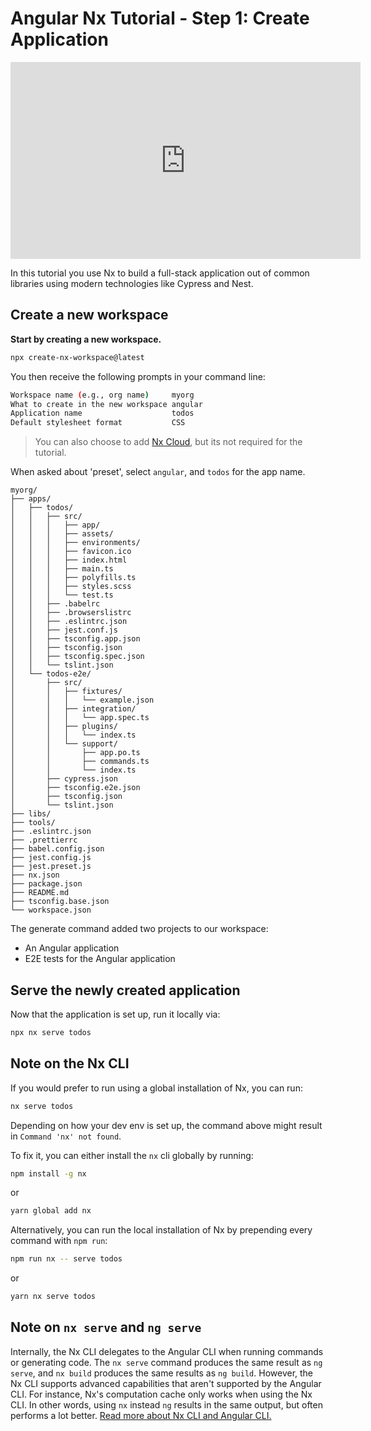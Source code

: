 # Angular Nx Tutorial - Step 1: Create Application

<iframe width="560" height="315" src="https://www.youtube.com/embed/i37yJKK8qGI" frameborder="0" allow="accelerometer; autoplay; encrypted-media; gyroscope; picture-in-picture" allowfullscreen></iframe>

In this tutorial you use Nx to build a full-stack application out of common libraries using modern technologies like Cypress and Nest.

## Create a new workspace

**Start by creating a new workspace.**

```bash
npx create-nx-workspace@latest
```

You then receive the following prompts in your command line:

```bash
Workspace name (e.g., org name)     myorg
What to create in the new workspace angular
Application name                    todos
Default stylesheet format           CSS
```

> You can also choose to add [Nx Cloud](https://nx.app), but its not required for the tutorial.

When asked about 'preset', select `angular`, and `todos` for the app name.

```treeview
myorg/
├── apps/
│   ├── todos/
│   │   ├── src/
│   │   │   ├── app/
│   │   │   ├── assets/
│   │   │   ├── environments/
│   │   │   ├── favicon.ico
│   │   │   ├── index.html
│   │   │   ├── main.ts
│   │   │   ├── polyfills.ts
│   │   │   ├── styles.scss
│   │   │   └── test.ts
│   │   ├── .babelrc
│   │   ├── .browserslistrc
│   │   ├── .eslintrc.json
│   │   ├── jest.conf.js
│   │   ├── tsconfig.app.json
│   │   ├── tsconfig.json
│   │   ├── tsconfig.spec.json
│   │   └── tslint.json
│   └── todos-e2e/
│       ├── src/
│       │   ├── fixtures/
│       │   │   └── example.json
│       │   ├── integration/
│       │   │   └── app.spec.ts
│       │   ├── plugins/
│       │   │   └── index.ts
│       │   └── support/
│       │       ├── app.po.ts
│       │       ├── commands.ts
│       │       └── index.ts
│       ├── cypress.json
│       ├── tsconfig.e2e.json
│       ├── tsconfig.json
│       └── tslint.json
├── libs/
├── tools/
├── .eslintrc.json
├── .prettierrc
├── babel.config.json
├── jest.config.js
├── jest.preset.js
├── nx.json
├── package.json
├── README.md
├── tsconfig.base.json
└── workspace.json
```

The generate command added two projects to our workspace:

- An Angular application
- E2E tests for the Angular application

## Serve the newly created application

Now that the application is set up, run it locally via:

```bash
npx nx serve todos
```

## Note on the Nx CLI

If you would prefer to run using a global installation of Nx, you can run:

```bash
nx serve todos
```

Depending on how your dev env is set up, the command above might result in `Command 'nx' not found`.

To fix it, you can either install the `nx` cli globally by running:

```bash
npm install -g nx
```

or

```bash
yarn global add nx
```

Alternatively, you can run the local installation of Nx by prepending every command with `npm run`:

```bash
npm run nx -- serve todos
```

or

```bash
yarn nx serve todos
```

## Note on `nx serve` and `ng serve`

Internally, the Nx CLI delegates to the Angular CLI when running commands or generating code. The `nx serve` command produces the same result as `ng serve`, and `nx build` produces the same results as `ng build`. However, the Nx CLI supports advanced capabilities that aren't supported by the Angular CLI. For instance, Nx's computation cache only works when using the Nx CLI. In other words, using `nx` instead `ng` results in the same output, but often performs a lot better. [Read more about Nx CLI and Angular CLI.](/angular/getting-started/nx-cli)
